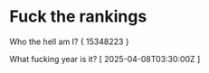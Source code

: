 # Fuck the rankings

Who the hell am I?
{ 15348223 }

What fucking year is it?
[ 2025-04-08T03:30:00Z ]
